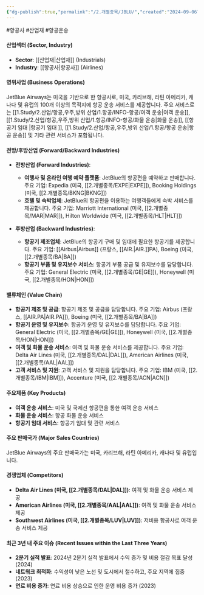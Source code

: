 ```yaml
---
{"dg-publish":true,"permalink":"/2.개별종목/JBLU/","created":"2024-09-06T10:54:20.910+09:00","updated":"2025-06-03T20:05:59.653+09:00"}
---
```


#항공사 #산업재 #항공운송 


#### 산업섹터 (Sector, Industry)

- **Sector**: [[산업재\|산업재]] (Industrials)
- **Industry**: [[항공사\|항공사]] (Airlines)

#### 영위사업 (Business Operations)

JetBlue Airways는 미국을 기반으로 한 항공사로, 미국, 카리브해, 라틴 아메리카, 캐나다 및 유럽의 100개 이상의 목적지에 항공 운송 서비스를 제공합니다. 주요 서비스로는 [[1.Study/2.산업/항공,우주,방위 산업/1.항공/INFO-항공/여객 운송\|여객 운송]], [[1.Study/2.산업/항공,우주,방위 산업/1.항공/INFO-항공/화물 운송\|화물 운송]], [[항공기 임대 \|항공기 임대 ]], [[1.Study/2.산업/항공,우주,방위 산업/1.항공/항공 운송\|항공 운송]] 및 기타 관련 서비스가 포함됩니다.

#### 전방/후방산업 (Forward/Backward Industries)

- **전방산업 (Forward Industries)**:
    
    - **여행사 및 온라인 여행 예약 플랫폼**: JetBlue의 항공편을 예약하고 판매합니다. 주요 기업: Expedia (미국, [[2.개별종목/EXPE\|EXPE]]), Booking Holdings (미국, [[2.개별종목/BKNG\|BKNG]])
    - **호텔 및 숙박업체**: JetBlue의 항공편을 이용하는 여행객들에게 숙박 서비스를 제공합니다. 주요 기업: Marriott International (미국, [[2.개별종목/MAR\|MAR]]), Hilton Worldwide (미국, [[2.개별종목/HLT\|HLT]])
- **후방산업 (Backward Industries)**:
    
    - **항공기 제조업체**: JetBlue의 항공기 구매 및 임대에 필요한 항공기를 제공합니다. 주요 기업: [[Airbus\|Airbus]] (프랑스, [[AIR.\|AIR.]]PA), Boeing (미국, [[2.개별종목/BA\|BA]])
    - **항공기 부품 및 유지보수 서비스**: 항공기 부품 공급 및 유지보수를 담당합니다. 주요 기업: General Electric (미국, [[2.개별종목/GE\|GE]]), Honeywell (미국, [[2.개별종목/HON\|HON]])

#### 밸류체인 (Value Chain)

- **항공기 제조 및 공급**: 항공기 제조 및 공급을 담당합니다. 주요 기업: Airbus (프랑스, [[AIR.PA\|AIR.PA]]), Boeing (미국, [[2.개별종목/BA\|BA]])
- **항공기 운영 및 유지보수**: 항공기 운영 및 유지보수를 담당합니다. 주요 기업: General Electric (미국, [[2.개별종목/GE\|GE]]), Honeywell (미국, [[2.개별종목/HON\|HON]])
- **여객 및 화물 운송 서비스**: 여객 및 화물 운송 서비스를 제공합니다. 주요 기업: Delta Air Lines (미국, [[2.개별종목/DAL\|DAL]]), American Airlines (미국, [[2.개별종목/AAL\|AAL]])
- **고객 서비스 및 지원**: 고객 서비스 및 지원을 담당합니다. 주요 기업: IBM (미국, [[2.개별종목/IBM\|IBM]]), Accenture (미국, [[2.개별종목/ACN\|ACN]])

#### 주요제품 (Key Products)

- **여객 운송 서비스**: 미국 및 국제선 항공편을 통한 여객 운송 서비스
- **화물 운송 서비스**: 항공 화물 운송 서비스
- **항공기 임대 서비스**: 항공기 임대 및 관련 서비스

#### 주요 판매국가 (Major Sales Countries)

JetBlue Airways의 주요 판매국가는 미국, 카리브해, 라틴 아메리카, 캐나다 및 유럽입니다. 

#### 경쟁업체 (Competitors)

- **Delta Air Lines (미국, [[2.개별종목/DAL\|DAL]])**: 여객 및 화물 운송 서비스 제공
- **American Airlines (미국, [[2.개별종목/AAL\|AAL]])**: 여객 및 화물 운송 서비스 제공
- **Southwest Airlines (미국, [[2.개별종목/LUV\|LUV]])**: 저비용 항공사로 여객 운송 서비스 제공

#### 최근 3년 내 주요 이슈 (Recent Issues within the Last Three Years)

- **2분기 실적 발표**: 2024년 2분기 실적 발표에서 수익 증가 및 비용 절감 목표 달성 (2024)
- **네트워크 최적화**: 수익성이 낮은 노선 및 도시에서 철수하고, 주요 지역에 집중 (2023)
- **연료 비용 증가**: 연료 비용 상승으로 인한 운영 비용 증가 (2023)